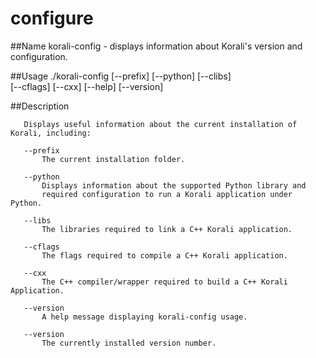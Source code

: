 # configure

##Name
       korali-config - displays information about Korali's version and configuration.
	   
##Usage
       ./korali-config
                   [--prefix]
				   [--python]
				   [--clibs]			   
                   [--cflags]
				   [--cxx]
                   [--help]
				   [--version]
				   
##Description

       Displays useful information about the current installation of Korali, including:
           
       --prefix  
 	       The current installation folder.
		 
	   --python
           Displays information about the supported Python library and 
		   required configuration to run a Korali application under Python.	   

	   --libs
  	       The libraries required to link a C++ Korali application.
           
       --cflags 
	       The flags required to compile a C++ Korali application.

	   --cxx 
	       The C++ compiler/wrapper required to build a C++ Korali Application.

       --version 
   	       A help message displaying korali-config usage.
		   
       --version 
   	       The currently installed version number.     